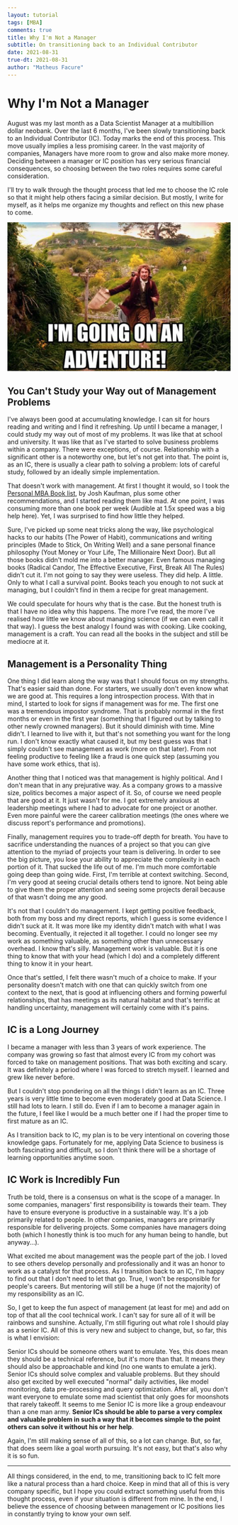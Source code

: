 ```yaml
---
layout: tutorial
tags: [MBA]
comments: true
title: Why I'm Not a Manager
subtitle: On transitioning back to an Individual Contributor
date: 2021-08-31
true-dt: 2021-08-31
author: "Matheus Facure"
---
```

 
# Why I'm Not a Manager
 
August was my last month as a Data Scientist Manager at a multibillion dollar neobank. Over the last 6 months, I've been slowly transitioning back to an Individual Contributor (IC). Today marks the end of this process. This move usually implies a less promising career. In the vast majority of companies, Managers have more room to grow and also make more money. Deciding between a manager or IC position has very serious financial consequences, so choosing between the two roles requires some careful consideration. 
 
I'll try to walk through the thought process that led me to choose the IC role so that it might help others facing a similar decision. But mostly, I write for myself, as it helps me organize my thoughts and reflect on this new phase to come. 
 
<img class="img-responsive center-block thumbnail" src="/img/adventure.png" alt="meme"/>
 
## You Can't Study your Way out of Management Problems
 
I've always been good at accumulating knowledge. I can sit for hours reading and writing and I find it refreshing. Up until I became a manager, I could study my way out of most of my problems. It was like that at school and university. It was like that as I've started to solve business problems within a company. There were exceptions, of course. Relationship with a significant other is a noteworthy one, but let's not get into that. The point is, as an IC, there is usually a clear path to solving a problem: lots of careful study, followed by an ideally simple implementation. 
 
That doesn't work with management. At first I thought it would, so I took the [Personal MBA Book list](https://personalmba.com/best-business-books/), by Josh Kaufman, plus some other recommendations, and I started reading them like mad. At one point, I was consuming more than one book per week (Audible at 1.5x speed was a big help here). Yet, I was surprised to find how little they helped. 
 
Sure, I've picked up some neat tricks along the way, like psychological hacks to our habits (The Power of Habit), communications and writing principles (Made to Stick, On Writing Well) and a sane personal finance philosophy (Yout Money or Your Life, The Millionaire Next Door). But all those books didn't mold me into a better manager. Even famous managing books (Radical Candor, The Effective Executive, First, Break All The Rules) didn't cut it. I'm not going to say they were useless. They did help. A little. Only to what I call a survival point. Books teach you enough to not suck at managing, but I couldn't find in them a recipe for great management.
 
We could speculate for hours why that is the case. But the honest truth is that I have no idea why this happens. The more I've read, the more I've realised how little we know about managing science (if we can even call it that way). I guess the best analogy I found was with cooking. Like cooking, management is a craft. You can read all the books in the subject and still be mediocre at it.
 
## Management is a Personality Thing
 
One thing I did learn along the way was that I should focus on my strengths. That's easier said than done. For starters, we usually don't even know what we are good at. This requires a long introspection process. With that in mind, I started to look for signs if management was for me. The first one was a tremendous impostor syndrome. That is probably normal in the first months or even in the first year (something that I figured out by talking to other newly crowned managers). But it should diminish with time. Mine didn't. I learned to live with it, but that's not something you want for the long run. I don't know exactly what caused it, but my best guess was that I simply couldn't see management as work (more on that later). From not feeling productive to feeling like a fraud is one quick step (assuming you have some work ethics, that is). 
 
Another thing that I noticed was that management is highly political. And I don't mean that in any prejurative way. As a company grows to a massive size, politics becomes a major aspect of it. So, of course we need people that are good at it. It just wasn't for me. I got extremely anxious at leadership meetings where I had to advocate for one project or another. Even more painful were the career calibration meetings (the ones where we discuss report's performance and promotions). 
 
Finally, management requires you to trade-off depth for breath. You have to sacrifice understanding the nuances of a project so that you can give attention to the myriad of projects your team is delivering. In order to see the big picture, you lose your ability to appreciate the complexity in each portion of it. That sucked the life out of me. I'm much more comfortable going deep than going wide. First, I'm terrible at context switching. Second, I'm very good at seeing crucial details others tend to ignore. Not being able to give them the proper attention and seeing some projects derail because of that wasn't doing me any good. 
 
It's not that I couldn't do management. I kept getting positive feedback, both from my boss and my direct reports, which I guess is some evidence I didn't suck at it. It was more like my identity didn't match with what I was becoming. Eventually, it rejected it all together. I could no longer see my work as something valuable, as something other than unnecessary overhead. I know that's silly. Management work is valuable. But it is one thing to know that with your head (which I do) and a completely different thing to know it in your heart. 
 
Once that's settled, I felt there wasn't much of a choice to make. If your personality doesn't match with one that can quickly switch from one context to the next, that is good at influencing others and forming powerful relationships, that has meetings as its natural habitat and that's terrific at handling uncertainty, management will certainly come with it's pains. 
 
## IC is a Long Journey
 
I became a manager with less than 3 years of work experience. The company was growing so fast that almost every IC from my cohort was forced to take on management positions. That was both exciting and scary. It was definitely a period where I was forced to stretch myself. I learned and grew like never before. 
 
But I couldn't stop pondering on all the things I didn't learn as an IC. Three years is very little time to become even moderately good at Data Science. I still had lots to learn. I still do. Even if I am to become a manager again in the future, I feel like I would be a much better one if I had the proper time to first mature as an IC.
 
As I transition back to IC, my plan is to be very intentional on covering those knowledge gaps. Fortunately for me, applying Data Science to business is both fascinating and difficult, so I don't think there will be a shortage of learning opportunities anytime soon. 
 
## IC Work is Incredibly Fun
 
Truth be told, there is a consensus on what is the scope of a manager. In some companies, managers' first responsibility is towards their team. They have to ensure everyone is productive in a sustainable way. It's a job primarily related to people. In other companies, managers are primarily responsible for delivering projects. Some companies have managers doing both (which I honestly think is too much for any human being to handle, but anyway...). 
 
What excited me about management was the people part of the job. I loved to see others develop personally and professionally and it was an honor to work as a catalyst for that process. As I transition back to an IC, I'm happy to find out that I don't need to let that go. True, I won't be responsible for people's careers. But mentoring will still be a huge (if not the majority) of my responsibility as an IC. 
 
So, I get to keep the fun aspect of management (at least for me) and add on top of that all the cool technical work. I can't say for sure all of it will be rainbows and sunshine. Actually, I'm still figuring out what role I should play as a senior IC. All of this is very new and subject to change, but, so far, this is what I envision:
 
Senior ICs should be someone others want to emulate. Yes, this does mean they should be a technical reference, but it's more than that. It means they should also be approachable and kind (no one wants to emulate a jerk). Senior ICs should solve complex and valuable problems. But they should also get excited by well executed "normal" daily activities, like model monitoring, data pre-processing and query optimization. After all, you don't want everyone to emulate some mad scientist that only goes for moonshots that rarely takeoff. It seems to me Senior IC is more like a group endeavour than a one man army. **Senior ICs should be able to parse a very complex and valuable problem in such a way that it becomes simple to the point others can solve it without his or her help**.
 
Again, I'm still making sense of all of this, so a lot can change. But, so far, that does seem like a goal worth pursuing. It's not easy, but that's also why it is so fun.
 
---
 
All things considered, in the end, to me, transitioning back to IC felt more like a natural process than a hard choice. Keep in mind that all of this is very company specific, but I hope you could extract something useful from this thought process, even if your situation is different from mine. In the end, I believe the essence of choosing between management or IC positions lies in constantly trying to know your own self.
 
 
 
 
 
 
 
 
 
